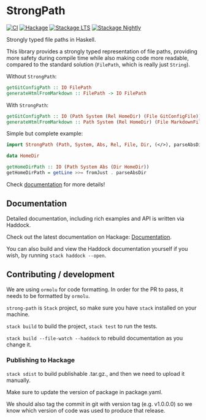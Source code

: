 # StrongPath

[![CI](https://img.shields.io/github/workflow/status/wasp-lang/strong-path/CI/master)](https://github.com/wasp-lang/strong-path/actions/workflows/ci.yaml?query=branch%3Amaster)
[![Hackage](https://img.shields.io/hackage/v/strong-path.svg)](https://hackage.haskell.org/package/strong-path)
[![Stackage LTS](http://stackage.org/package/strong-path/badge/lts)](http://stackage.org/lts/package/strong-path)
[![Stackage Nightly](http://stackage.org/package/strong-path/badge/nightly)](http://stackage.org/nightly/package/strong-path)

Strongly typed file paths in Haskell.

This library provides a strongly typed representation of file paths, providing more safety during compile time while also making code more readable, compared to the standard solution (`FilePath`, which is really just `String`).

Without `StrongPath`:
```hs
getGitConfigPath :: IO FilePath
generateHtmlFromMarkdown :: FilePath -> IO FilePath
```

With `StrongPath`:
```hs
getGitConfigPath :: IO (Path System (Rel HomeDir) (File GitConfigFile))
generateHtmlFromMarkdown :: Path System (Rel HomeDir) (File MarkdownFile) -> IO (Path System Abs (File HtmlFile))
```

Simple but complete example:
```hs
import StrongPath (Path, System, Abs, Rel, File, Dir, (</>), parseAbsDir)

data HomeDir

getHomeDirPath :: IO (Path System Abs (Dir HomeDir))
getHomeDirPath = getLine >>= fromJust . parseAbsDir
```

Check [documentation](https://hackage.haskell.org/package/strong-path/docs/StrongPath.html) for more details!

## Documentation
Detailed documentation, including rich examples and API is written via Haddock.

Check out the latest documentation on Hackage: [Documentation](https://hackage.haskell.org/package/strong-path/docs/StrongPath.html).

You can also build and view the Haddock documentation yourself if you wish, by running `stack haddock --open`.

## Contributing / development
We are using `ormolu` for code formatting. In order for the PR to pass, it needs to be formatted by `ormolu`.

`strong-path` is `Stack` project, so make sure you have `stack` installed on your machine.

`stack build` to build the project, `stack test` to run the tests.

`stack build --file-watch --haddock` to rebuild documentation as you change it.

### Publishing to Hackage

`stack sdist` to build publishable .tar.gz., and then we need to upload it manually.

Make sure to update the version of package in package.yaml.

We should also tag the commit in git with version tag (e.g. v1.0.0.0) so we know which version of code was used to produce that release.
